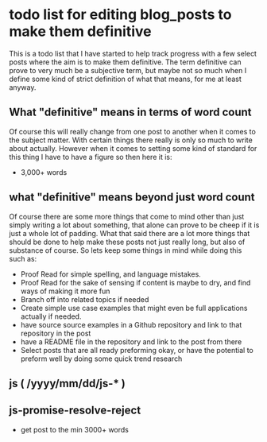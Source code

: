 # todo list for editing blog_posts to make them definitive

This is a todo list that I have started to help track progress with a few select posts where the aim is to make them definitive. The term definitive can prove to very much be a subjective term, but maybe not so much when I define some kind of strict definition of what that means, for me at least anyway.

## What "definitive" means in terms of word count

Of course this will really change from one post to another when it comes to the subject matter. With certain things there really is only so much to write about actually. However when it comes to setting some kind of standard for this thing I have to have a figure so then here it is:

* 3,000+ words

## what "definitive" means beyond just word count

Of course there are some more things that come to mind other than just simply writing a lot about something, that alone can prove to be cheep if it is just a whole lot of padding. What that said there are a lot more things that should be done to help make these posts not just really long, but also of substance of course. So lets keep some things in mind while doing this such as:

* Proof Read for simple spelling, and language mistakes.
* Proof Read for the sake of sensing if content is maybe to dry, and find ways of making it more fun
* Branch off into related topics if needed
* Create simple use case examples that might even be full applications actually if needed.
* have source source examples in a Github repository and link to that repository in the post
* have a README file in the repository and link to the post from there
* Select posts that are all ready preforming okay, or have the potential to preform well by doing some quick trend research

<!--###### ########## ########## #######-->
## js ( /yyyy/mm/dd/js-* )
<!--###### ########## ########## #######-->

## js-promise-resolve-reject
* get post to the min 3000+ words